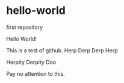# hello-world
first repository

Hello World!

This is a test of github.
Herp Derp
Derp Herp

Herpity Derpity Doo

Pay no attention to this.

